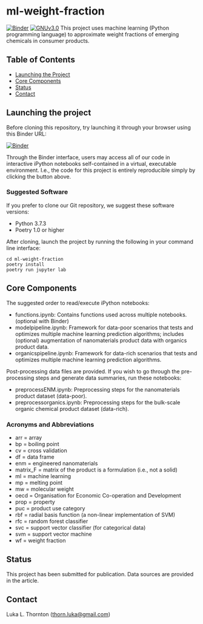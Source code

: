 # ml-weight-fraction
[![Binder](https://mybinder.org/badge_logo.svg)](https://mybinder.org/v2/gh/LukaThorn/ml-weight-fraction/master) 
[![GNUv3.0](https://img.shields.io/github/license/LukaThorn/ml-weight-fraction)](https://github.com/LukaThorn/ml-weight-fraction/blob/master/LICENSE)
This project uses machine learning (Python programming language) to approximate weight fractions of emerging chemicals in consumer products.

## Table of Contents
* [Launching the Project](#launching-the-project)
* [Core Components](#core-components)
* [Status](#status)
* [Contact](#contact)

## Launching the project
Before cloning this repository, try launching it through your browser using this Binder URL:

[![Binder](https://mybinder.org/badge_logo.svg)](https://mybinder.org/v2/gh/LukaThorn/ml-weight-fraction/master)

Through the Binder interface, users may access all of our code in interactive iPython notebooks self-contained in a virtual, executable environment. I.e., the code for this project is entirely reproducible simply by clicking the button above.
### Suggested Software
If you prefer to clone our Git repository, we suggest these software versions:
* Python 3.7.3
* Poetry 1.0 or higher

After cloning, launch the project by running the following in your command line interface:
```
cd ml-weight-fraction
poetry install
poetry run jupyter lab
```
## Core Components
The suggested order to read/execute iPython notebooks:
* functions.ipynb: Contains functions used across multiple notebooks. (optional with Binder)
* modelpipeline.ipynb: Framework for data-poor scenarios that tests and optimizes multiple machine learning prediction algorithms; includes (optional) augmentation of nanomaterials product data with organics product data.
* organicspipeline.ipynb: Framework for data-rich scenarios that tests and optimizes multiple machine learning prediction algorithms.

Post-processing data files are provided. If you wish to go through the pre-processing steps and generate data summaries, run these notebooks:
* preprocessENM.ipynb: Preprocessing steps for the nanomaterials product dataset (data-poor).
* preprocessorganics.ipynb: Preprocessing steps for the bulk-scale organic chemical product dataset (data-rich).
### Acronyms and Abbreviations
* arr = array
* bp = boiling point
* cv = cross validation
* df = data frame
* enm = engineered nanomaterials
* matrix_F = matrix of the product is a formulation (i.e., not a solid)
* ml = machine learning
* mp = melting point
* mw = molecular weight
* oecd = Organisation for Economic Co-operation and Development
* prop = property
* puc = product use category
* rbf = radial basis function (a non-linear implementation of SVM)
* rfc = random forest classifier
* svc = support vector classifier (for categorical data)
* svm = support vector machine
* wf = weight fraction
## Status
This project has been submitted for publication. Data sources are provided in the article.
## Contact
Luka L. Thornton (thorn.luka@gmail.com)
